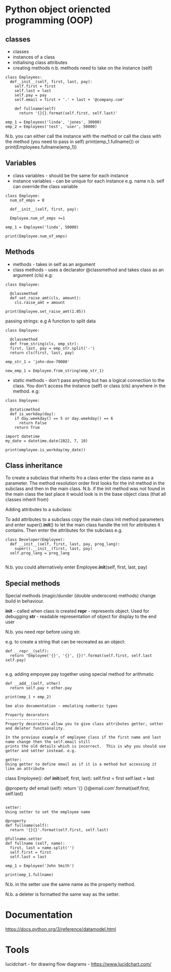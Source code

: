 Python object oriencted programming (OOP)
==========================================
classes
-------------
- classes
- instances of a class
- initialising class attributes
- creating methods n.b. methods need to take on the instance (self)

```
class Employees:
  def__init__(self, first, last, pay):
    self.first = first
    self.last = last
    self.pay = pay
    self.email = first + '.' + last + '@company.com'
    
    def fullname(self)
      return '{}{}.format(self.first, self.last)'
      
emp_1 = Employees('linda', 'jones', 30000)
emp_2 = Employees('test', 'user', 50000)

```

N.b. you can either call the instance with the method or call the class with the method (you need to pass in self)
print(emp_1.fullname()) or
print(Employees.fullname(emp_1))

Variables
----------
- class variables - should be the same for each instance
- instance variables - can be unique for each instance e.g. name
n.b. self can override the class variable

```
class Employee:
  num_of_emps = 0
  
  def__init__(self, first, pay):
  
  Employee.num_of_emps +=1
  
emp_1 = Employee('linda', 50000)

print(Employee.num_of_emps)

```

Methods
-------
- methods - takes in self as an argument
- class methods - uses a declarator @classmethod and takes class as an argument (cls) e.g:


```
class Employee:

  @classmethod
  def set_raise_amt(cls, amount):
    cls.raise_amt = amount
    
print(Employee.set_raise_amt(1.05))
```

passing strings:
e.g A function to split data

```
class Employee:

  @classmethod
  def from_string(cls, emp_str):
  first, last, pay = emp_str.split('-')
  return cls(first, last, pay)
  
emp_str_1 = 'john-doe-70000'

new_emp_1 = Employee.from_string(emp_str_1)
```

- static methods - don't pass anything but has a logical connection to the class. You don't access the instance (self) or
class (cls) anywhere in the method. e.g:

```
class Employee:

  @staticmethod
  def is_workday(day):
    if day.weekday() == 5 or day.weekday() == 6
      return False
    return True
    
import datetime
my_date = datetime.date(2022, 7, 10)

print(employee.is_workday(my_date))
```

Class inheritance
---------------------
To create a subclass that inherits fro a class enter the class name as a parameter.
The method resolution order first looks for the init method in the subclass and then in the main class.
N.b. if the init method was not found in the main class the last place it would look is in the base object class (that all classes inherit from)

Adding attributes to a subclass:

To add attributes to a subclass copy the main class init method parameters and enter super().__init__(<attributes from main class>) 
to let the main class handle the init for attributes it contains.  Then enter the attributes for the subclass e.g. 

```
class Developer(Employee):
  def __init__(self, first, last, pay, prog_lang):
    super().__init__(first, last, pay)
  self.prog_lang = prog_lang
  
```

N.b. you could alternatively enter Employee.__init__(self, first, last, pay)

Special methods
---------------
Special methods (magic/dunder (double underscore) methods) change build in behaviour.

__init__ - called when class is created
__repr__ - represents object. Used for debugging
__str__ - readable representation of object for display to the end user

N.b. you need repr before using str.

e.g. to create a string that can be recreated as an object:

```
def __repr__(self):
  return "Employee('{}', '{}', {})".format(self.first, self.last self.pay)
  
```

e.g. adding empoyee pay together using special method for arithmatic

```
def __add__(self, other)
  return self.pay + other.pay
  
print(emp_1 + emp_2)

See also documentation - emulating numberic types

Property decorators
-------------------
Property decorators allow you to give class attributes getter, setter and deleter functionality.

In the previous example of employee class if the first name and last name change then the self.email still 
prints the old details which is incorrect.  This is why you should use getter and setter instead. e.g.

getter:
Using getter to define email as if it is a method but accessing it like an attribute

```
class Employee():
  def __init__(self, first, last):
    self.first = first
    self.last = last
    
  @property
  def email (self):
    return '{} {}@email.com'.format(self.first, self.last)
    
```

setter:
Using setter to set the employee name

@property
def fullname(self):
  return '{}{}'.format(self.first, self.last)

@fullname.setter
def fullname (self, name):
  first, last = name.split('')
  self.first = first
  self.last = last
  
emp_1 = Employee('John Smith')

print(emp_1.fullname)

```

N.b. in the setter use the same name as the property method.

N.b. a deleter is formatted the same way as the setter.

Documentation
==============
https://docs.python.org/3/reference/datamodel.html

Tools
=====
lucidchart - for drawing flow diagrams - https://www.lucidchart.com/
